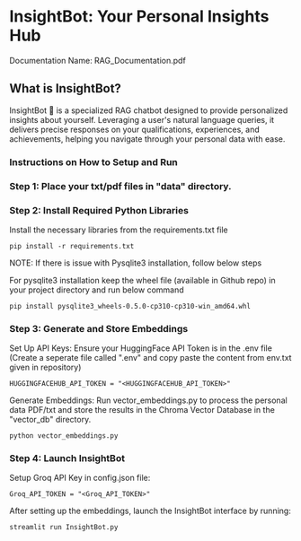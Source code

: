 # InsightBot: Your Personal Insights Hub

Documentation Name: RAG_Documentation.pdf

## What is InsightBot?
InsightBot 🤖 is a specialized RAG chatbot designed to provide personalized insights about yourself. Leveraging a user's natural language queries, it delivers precise responses on your qualifications, experiences, and achievements, helping you navigate through your personal data with ease.

### Instructions on How to Setup and Run
### Step 1: Place your txt/pdf files in "data" directory.

### Step 2: Install Required Python Libraries
Install the necessary libraries from the requirements.txt file
```
pip install -r requirements.txt
```

NOTE: If there is issue with Pysqlite3 installation, follow below steps

For pysqlite3 installation keep the wheel file (available in Github repo) in your project directory and run below command
```
pip install pysqlite3_wheels-0.5.0-cp310-cp310-win_amd64.whl
```
### Step 3: Generate and Store Embeddings

Set Up API Keys: Ensure your HuggingFace API Token is in the .env file (Create a seperate file called ".env" and copy paste the content from env.txt given in repository)
```
HUGGINGFACEHUB_API_TOKEN = "<HUGGINGFACEHUB_API_TOKEN>"
```
Generate Embeddings: Run vector_embeddings.py to process the personal data PDF/txt and store the results in the Chroma Vector Database in the "vector_db" directory.
```
python vector_embeddings.py
```
### Step 4: Launch InsightBot
Setup Groq API Key in config.json file:
```
Groq_API_TOKEN = "<Groq_API_TOKEN>"
```
After setting up the embeddings, launch the InsightBot interface by running:
```
streamlit run InsightBot.py
```
